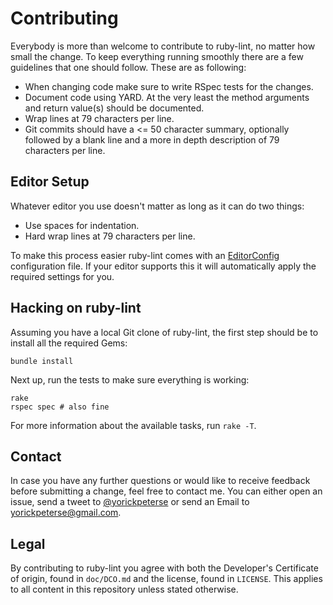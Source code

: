 # Contributing

Everybody is more than welcome to contribute to ruby-lint, no matter how small
the change. To keep everything running smoothly there are a few guidelines that
one should follow. These are as following:

* When changing code make sure to write RSpec tests for the changes.
* Document code using YARD. At the very least the method arguments and return
  value(s) should be documented.
* Wrap lines at 79 characters per line.
* Git commits should have a <= 50 character summary, optionally followed by a
  blank line and a more in depth description of 79 characters per line.

## Editor Setup

Whatever editor you use doesn't matter as long as it can do two things:

* Use spaces for indentation.
* Hard wrap lines at 79 characters per line.

To make this process easier ruby-lint comes with an
[EditorConfig][editorconfig] configuration file. If your editor supports this
it will automatically apply the required settings for you.

## Hacking on ruby-lint

Assuming you have a local Git clone of ruby-lint, the first step should be to
install all the required Gems:

    bundle install

Next up, run the tests to make sure everything is working:

    rake
    rspec spec # also fine

For more information about the available tasks, run `rake -T`.

## Contact

In case you have any further questions or would like to receive feedback before
submitting a change, feel free to contact me. You can either open an issue,
send a tweet to [@yorickpeterse][twitter] or send an Email to
<yorickpeterse@gmail.com>.

## Legal

By contributing to ruby-lint you agree with both the Developer's Certificate of
origin, found in `doc/DCO.md` and the license, found in `LICENSE`. This applies
to all content in this repository unless stated otherwise.

[editorconfig]:http://editorconfig.org/
[twitter]: https://twitter.com/yorickpeterse
